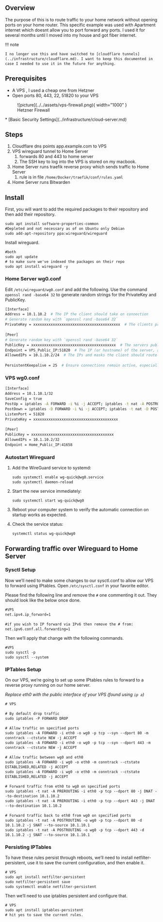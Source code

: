 
## Overview 
The purpose of this is to route traffic to your home network without opening ports on your home router. This specific example was used with Apartment internet which doesnt allow you to port forward any ports. I used it for several months until I moved into my house and got fiber internet. 

!!! note

    I no longer use this and have switched to [cloudflare tunnels](../infrastructure/cloudflare.md). I want to keep this documented in case I needed to use it in the future for anything.
## Prerequisites 
* A VPS , I used a cheap one from Hetzner 
* Open ports 80, 443, 22, 51820 to your VPS
<figure markdown="span">
    ![picture](../../assets/vps-firewall.png){ width="1000" }
    <figcaption>Hetzner Firewall</figcaption>
</figure>
* [Basic Security Settings](../infrastructure/cloud-server.md)

## Steps

1.  Cloudflare dns points app.example.com to VPS
2.  VPS wireguard tunnel to Home Server
	1.  forwards 80 and 443 to home server
	2.  The SSH key to log into the VPS is stored on my macbook.
3.  Home Server runs traefik reverse proxy which sends traffic to Home Server
	1.  rule is in file `/home/Docker/traefik/conf/rules.yaml`
4.  Home Server runs Bitwarden


## Install 
First, you will want to add the required packages to their repository and then add their repository.

```
sudo apt install software-properties-common
#Depleted and not necessary as of on Ubuntu only Debian
sudo add-apt-repository ppa:wireguard/wireguard
```

Install wireguard.

```
#both
sudo apt update 
# to make sure we've indexed the packages on their repo
sudo apt install wireguard -y
```

### Home Server wg0.conf
Edit `/etc/wireguard/wg0.conf` and add the following. Use the command `openssl rand -base64 32` to generate random strings for the PrivateKey and PublicKey.
```bash
[Interface]
Address = 10.1.10.2  # The IP the client should take on connection
# Generate random key with `openssl rand -base64 32`
PrivateKey = xxxxxxxxxxxxxxxxxxxxxxxxxxxxxxxxxxxxxxxx  # The clients private key

[Peer]
# Generate random key with `openssl rand -base64 32`
PublicKey = xxxxxxxxxxxxxxxxxxxxxxxxxxxxxxxxxxxxxxx  # The servers public key
Endpoint = VPS_Public_IP:51820  # The IP (or hostname) of the server, along with the port WireGuard is listening on
AllowedIPs = 10.1.10.2/24  # The IPs and masks the client should route through the tunnel

PersistentKeepalive = 25  # Ensure connections remain active, especially useful over NAT

```

### VPS wg0.conf
```bash
[Interface]
Address = 10.1.10.1/32
SaveConfig = true
PostUp = iptables -A FORWARD -i %i -j ACCEPT; iptables -t nat -A POSTROUTING -o eth0 -j MASQUERADE
PostDown = iptables -D FORWARD -i %i -j ACCEPT; iptables -t nat -D POSTROUTING -o eth0 -j MASQUERADE
ListenPort = 51820
PrivateKey = xxxxxxxxxxxxxxxxxxxxxxxxxxxxxxxxxxxxxxx 

[Peer]
PublicKey = xxxxxxxxxxxxxxxxxxxxxxxxxxxxxxxxxxxxxx 
AllowedIPs = 10.1.10.2/32
Endpoint = Home_Public_IP:41658
```

### Autostart Wireguard 

1. Add the WireGuard service to systemd:
    
    ```gdscript3
    sudo systemctl enable wg-quick@wg0.service
    sudo systemctl daemon-reload
    ```
    
2. Start the new service immediately:
    
    ```fallback
    sudo systemctl start wg-quick@wg0
    ```
    
3. Reboot your computer system to verify the automatic connection on startup works as expected.
    
4. Check the service status:
    
    ```fallback
    systemctl status wg-quick@wg0
    ```

## Forwarding traffic over Wireguard to Home Server

### Sysctl Setup

Now we’ll need to make some changes to our sysctl.conf to allow our VPS to forward using IPtables. Open `/etc/sysctl.conf` in your favorite editor.

Please find the following line and remove the `#` one commenting it out. They should look like the below once done.

```
#VPS
net.ipv4.ip_forward=1

#if you wish to IP forward via IPv6 then remove the # from:
net.ipv6.conf.all.forwarding=1
```

Then we’ll apply that change with the following commands.

```
#VPS
sudo sysctl -p
sudo sysctl --system
```

### IPTables Setup
On our VPS, we’re going to set up some IPtables rules to forward to a reverse proxy running on our home server.

_Replace eth0 with the public interface of your VPS (found using `ip a`)_

```
# VPS

# By default drop traffic
sudo iptables -P FORWARD DROP

# Allow traffic on specified ports
sudo iptables -A FORWARD -i eth0 -o wg0 -p tcp --syn --dport 80 -m conntrack --ctstate NEW -j ACCEPT
sudo iptables -A FORWARD -i eth0 -o wg0 -p tcp --syn --dport 443 -m conntrack --ctstate NEW -j ACCEPT

# Allow traffic between wg0 and eth0
sudo iptables -A FORWARD -i wg0 -o eth0 -m conntrack --ctstate ESTABLISHED,RELATED -j ACCEPT
sudo iptables -A FORWARD -i wg0 -o eth0 -m conntrack --ctstate ESTABLISHED,RELATED -j ACCEPT

# Forward traffic from eth0 to wg0 on specified ports
sudo iptables -t nat -A PREROUTING -i eth0 -p tcp --dport 80 -j DNAT --to-destination 10.1.10.2
sudo iptables -t nat -A PREROUTING -i eth0 -p tcp --dport 443 -j DNAT --to-destination 10.1.10.2

# Forward traffic back to eth0 from wg0 on specified ports
sudo iptables -t nat -A POSTROUTING -o wg0 -p tcp --dport 80 -d 10.1.10.2 -j SNAT --to-source 10.1.10.1
sudo iptables -t nat -A POSTROUTING -o wg0 -p tcp --dport 443 -d 10.1.10.2 -j SNAT --to-source 10.1.10.1
```

### Persisting IPTables
To have these rules persist through reboots, we’ll need to install netfilter-persistent, use it to save the current configuration, and then enable it.

```
# VPS
sudo apt install netfilter-persistent
sudo netfilter-persistent save
sudo systemctl enable netfilter-persistent
```

Then we’ll need to use iptables persistent and configure that.

```
# VPS
sudo apt install iptables-persistent
# hit yes to save the current rules.
```
